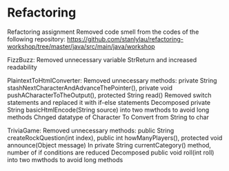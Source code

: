 # Refactoring
Refactoring assignment
Removed code smell from the codes of the following repository:
https://github.com/stanlylau/refactoring-workshop/tree/master/java/src/main/java/workshop

FizzBuzz:
Removed unnecessary variable StrReturn and increased readability

PlaintextToHtmlConverter:
Removed unnecessary methods: private String stashNextCharacterAndAdvanceThePointer(), private void pushACharacterToTheOutput(), protected String read()
Removed switch statements and replaced it with if-else statements
Decomposed private String basicHtmlEncode(String source)  into two mwthods to avoid long methods
Chnged datatype of Character To Convert from String to char

TriviaGame:
Removed unnecessary methods: public String createRockQuestion(int index), public int howManyPlayers(), protected void announce(Object message)
In private String currentCategory() method, number of if conditions are reduced
Decomposed public void roll(int roll)  into two mwthods to avoid long methods
